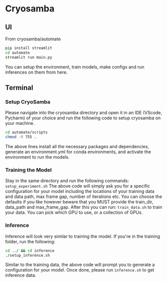 # Cryosamba

## UI

From cryosamba/automate

```bash
pip install streamlit
cd automate
streamlit run main.py
```

You can setup the environment, train models, make configs and run inferences on them from here.

## Terminal

### Setup CryoSamba

Please navigate into the cryosamba directory and open it in an IDE (VScode, Pycharm) of your choice and run the following code to setup cryosamba on your machine.

```bash
cd automate/scripts
chmod -R 755 .
```

The above lines install all the necessary packages and dependencies, generate an environment.yml for conda environments, and activate the environment to run the models.

### Training the Model

Stay in the same directory and run the following commands:
`setup_experiment.sh`
The above code will simply ask you for a specific configuration for your model including the locations of your training data and data path, max frame gap, number of iterations etc. You can choose the defaults if you like however beware that you MUST provide the train_dir, data_path and max_frame_gap.
After this you can run:
`train_data.sh`
to train your data. You can pick which GPU to use, or a collection of GPUs.

### Inference

Inference will look very similar to training the model. If you're in the training folder, run the following:

```bash
cd ../ && cd inference
./setup_inference.sh
```

Similar to the training data, the above code will prompt you to generate a configuration for your model. Once done, please run `inference.sh` to get inference data.
